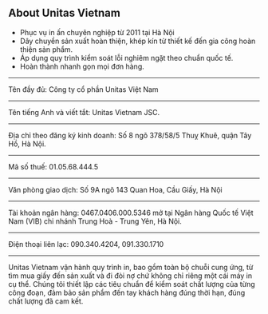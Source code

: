 ## About Unitas Vietnam

- Phục vụ in ấn chuyên nghiệp từ 2011 tại Hà Nội
- Dây chuyền sản xuất hoàn thiện, khép kín từ thiết kế đến gia công hoàn thiện sản phẩm.
- Áp dụng quy trình kiểm soát lỗi nghiêm ngặt theo chuẩn quốc tế.
- Hoàn thành nhanh gọn mọi đơn hàng.

---

Tên đầy đủ: Công ty cổ phần Unitas Việt Nam

---

Tên tiếng Anh và viết tắt: Unitas Vietnam JSC.

---

Địa chỉ theo đăng ký kinh doanh: Số 8 ngõ 378/58/5 Thuỵ Khuê, quận Tây Hồ, Hà Nội.

---

Mã số thuế: 01.05.68.444.5

---

Văn phòng giao dịch: Số 9A ngõ 143 Quan Hoa, Cầu Giấy, Hà Nội

---

Tài khoản ngân hàng: 0467.0406.000.5346 mở tại Ngân hàng Quốc tế Việt Nam (VIB) chi nhánh Trung Hoà - Trung Yên, Hà Nội.

---

Điện thoại liên lạc: 090.340.4204, 091.330.1710

---

Unitas Vietnam vận hành quy trình in, bao gồm toàn bộ chuỗi cung ứng, từ tìm mua giấy đến sản xuất và đi đòi nợ chứ không chỉ riêng một cái máy in cụ thể. Chúng tôi thiết lập các tiêu chuẩn để kiểm soát chất lượng của từng công đoạn, đảm bảo sản phẩm đến tay khách hàng đúng thời hạn, đúng chất lượng đã cam kết.